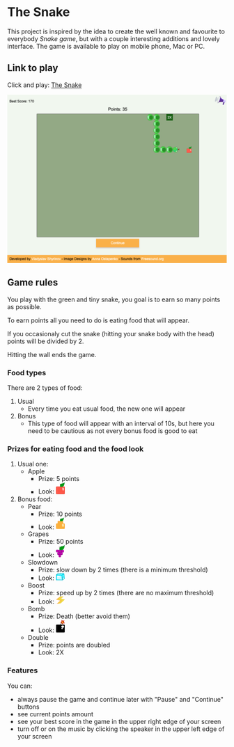 # The Snake

This project is inspired by the idea to create the well known and favourite to everybody *Snake game*, but with a couple interesting additions and lovely interface.
The game is available to play on mobile phone, Mac or PC.

## Link to play

Click and play: [The Snake](https://vladshyrinov.github.io/snake/)

<img src="./assets/img/game-big.png" alt="Game Board" width="700">

## Game rules

You play with the green and tiny snake, you goal is to earn so many points as possible.

To earn points all you need to do is eating food that will appear.

If you occasionaly cut the snake (hitting your snake body with the head) points will be divided by 2.

Hitting the wall ends the game.

### Food types
There are 2 types of food: 
1. Usual
    - Every time you eat usual food, the new one will appear
2. Bonus
    - This type of food will appear with an interval of 10s, but here you need to be cautious as not every bonus food is good to eat

### Prizes for eating food and the food look
1. Usual one: 
    * Apple
        - Prize: 5 points
        - Look: <img src="./assets/img/apple.png" alt="Apple Bonus Food" width="20">
2. Bonus food:
    * Pear 
        - Prize: 10 points
        - Look: <img src="./assets/img/pear.png" alt="Pear Bonus Food" width="20">
    * Grapes
        - Prize: 50 points
        - Look: <img src="./assets/img/grapes.png" alt="Grapes Bonus Food" width="20">
    * Slowdown
        - Prize: slow down by 2 times (there is a minimum threshold)
        - Look: <img src="./assets/img/ice.png" alt="Slowdown Bonus Food" width="20">
    * Boost
        - Prize: speed up by 2 times (there are no maximum threshold)
        - Look: <img src="./assets/img/lightning.png" alt="Boost Bonus Food" width="20">
    * Bomb
        - Prize: Death (better avoid them)
        - Look: <img src="./assets/img/bomb.png" alt="Bomb Bonus Food" width="20">
    * Double
        - Prize: points are doubled
        - Look: 2X

### Features

You can:
* always pause the game and continue later with "Pause" and "Continue" buttons
* see current points amount
* see your best score in the game in the upper right edge of your screen
* turn off or on the music by clicking the speaker in the upper left edge of your screen


